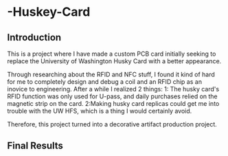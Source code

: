 # -Huskey-Card

## Introduction

This is a project where I have made a custom PCB card initially seeking to replace the University of Washington Husky Card with a better appearance. 

Through researching about the RFID and NFC stuff, I found it kind of hard for me to completely design and debug a coil and an RFID chip as an inovice to engineering. After a while I realized 2 things: 1: The husky card's RFID function was only used for U-pass, and daily purchases relied on the magnetic strip on the card. 2:Making husky card replicas could get me into trouble with the UW HFS, which is a thing I would certainly avoid. 

Therefore, this project turned into a decorative artifact production project. 

## Final Results
